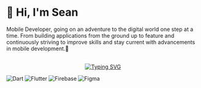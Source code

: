 # 👋 Hi, I'm Sean 

Mobile Developer, going on an adventure to the digital world one step at a time. From building applications from the ground up to feature and continuously striving to improve skills and stay current with advancements in mobile development.🍂
<br/>
<br/>



<p align="center">
  <a href="https://git.io/typing-svg"><img src="https://readme-typing-svg.demolab.com?font=Sixtyfour+Convergence&pause=1000&width=435&lines=Always+learn+new+things" alt="Typing SVG" /></a>
</p>


![Dart](https://img.shields.io/badge/dart-%230175C2.svg?style=for-the-badge&logo=dart&logoColor=white) ![Flutter](https://img.shields.io/badge/Flutter-%2302569B.svg?style=for-the-badge&logo=Flutter&logoColor=white) ![Firebase](https://img.shields.io/badge/firebase-a08021?style=for-the-badge&logo=firebase&logoColor=ffcd34) ![Figma](https://img.shields.io/badge/figma-%23F24E1E.svg?style=for-the-badge&logo=figma&logoColor=white)
